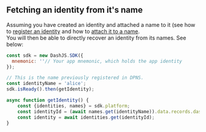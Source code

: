 ## Fetching an identity from it's name

Assuming you have created an identity and attached a name to it (see how to [register an identity](https://dashplatform.readme.io/docs/tutorial-register-an-identity) and how to [attach it to a name](https://dashplatform.readme.io/docs/tutorial-register-a-name-for-an-identity).   
You will then be able to directly recover an identity from its names. See below: 

```js
const sdk = new DashJS.SDK({
  mnemonic: ''// Your app mnemonic, which holds the app identity
});

// This is the name previously registered in DPNS.
const identityName = 'alice';
sdk.isReady().then(getIdentity);

async function getIdentity() {
    const {identities, names} = sdk.platform;
    const identityId = (await names.get(identityName)).data.records.dashIdentity;
    const identity = await identities.get(identityId);
}
```
